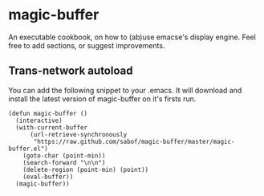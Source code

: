 # magic-buffer
An executable cookbook, on how to (ab)use emacse's display engine. Feel free to add sections, or suggest improvements.

## Trans-network autoload
You can add the following snippet to your .emacs. It will download and install the latest version of magic-buffer on it's firsts run.

    (defun magic-buffer ()
      (interactive)
      (with-current-buffer
          (url-retrieve-synchronously
           "https://raw.github.com/sabof/magic-buffer/master/magic-buffer.el")
        (goto-char (point-min))
        (search-forward "\n\n")
        (delete-region (point-min) (point))
        (eval-buffer))
      (magic-buffer))
